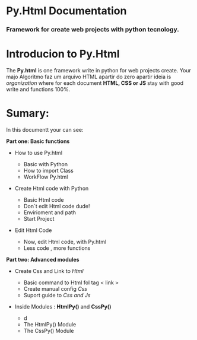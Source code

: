 # Py.Html Documentation 
### Framework for create web projects with python tecnology.

# Introducion to Py.Html
The **Py.html** is one framework write in python for web projects create. Your majo
Algoritmo faz um arquivo HTML apartir do zero apartir ideia is *organization* where for each document **HTML, CSS or JS**  stay with good write and functions 100%.  

# Sumary: 
In this documentt your can see: 

**Part one: Basic functions**
-  How to use Py.html 
     +  Basic with Python 
     + How to import Class 
     + WorkFlow Py.html
     
- Create Html code with Python
     + Basic Html  code
     + Don´t edit Html code dude!
     + Envirioment and path
     + Start Project
     
- Edit Html Code 
     + Now, edit Html code, with Py.html
     + Less code , more functions
     
 **Part two: Advanced modules**
- Create Css and Link to *Html*
     + Basic command to Html fol tag < link >
     + Create manual config *Css*
     + Suport guide to *Css and Js*
     
- Inside Modules : **HtmlPy()** and  **CssPy()**
     + d
     + The HtmlPy() Module 
     + The CssPy() Module
<!--stackedit_data:
eyJoaXN0b3J5IjpbLTU0NjY5MzM3LDEzNjg1NjI0NzcsLTk1NT
g5ODAxMiwxNTc5ODgxNjEyLDEwNTQzNzM2NjYsLTE0MTU2Nzk1
MzMsLTE5NDEyOTcwOTcsLTcxMTU4NTYzOV19
-->
